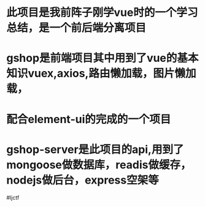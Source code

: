 #  此项目是我前阵子刚学vue时的一个学习总结，是一个前后端分离项目
#  gshop是前端项目其中用到了vue的基本知识vuex,axios,路由懒加载，图片懒加载，
#  配合element-ui的完成的一个项目

# gshop-server是此项目的api,用到了mongoose做数据库，readis做缓存，nodejs做后台，express空架等
#ljctf
